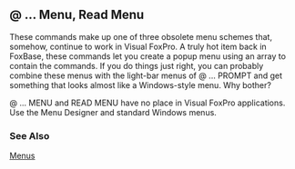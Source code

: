 ## @ ... Menu, Read Menu

These commands make up one of three obsolete menu schemes that, somehow, continue to work in Visual FoxPro. A truly hot item back in FoxBase, these commands let you create a popup menu using an array to contain the commands. If you do things just right, you can probably combine these menus with the light-bar menus of @ ... PROMPT and get something that looks almost like a Windows-style menu. Why bother?

@ ... MENU and READ MENU have no place in Visual FoxPro applications. Use the Menu Designer and standard Windows menus. 

### See Also

[Menus](s4g304.md)